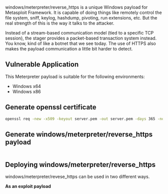windows/meterpreter/reverse_https is a unique Windows payload for Metasploit Framework. It
is capable of doing things like remotely control the file system, sniff, keylog, hashdump,
pivoting, run extensions, etc. But the real strength of this is the way it talks to the
attacker.

Instead of a stream-based communication model (tied to a specific TCP session), the stager
provides a packet-based transaction system instead. You know, kind of like a botnet that we
see today. The use of HTTPS also makes the payload communication a little bit harder to detect.

## Vulnerable Application

This Meterpreter payload is suitable for the following environments:

* Windows x64
* Windows x86

## Generate openssl certificate

```bash
openssl req -new -x509 -keyout server.pem -out server.pem -days 365 -nodes
```

## Generate windows/meterpreter/reverse_https payload 

```bash

```


## Deploying windows/meterpreter/reverse_https

windows/meterpreter/revese_https can be used in two different ways.

**As an exploit payload**



